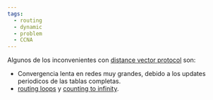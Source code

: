 ```yaml
---
tags:
  - routing
  - dynamic
  - problem
  - CCNA
---
```


Algunos  de los inconvenientes con [distance vector protocol](distance%20vector%20protocol.md)  son:
- Convergencia lenta en redes muy grandes, debido a los updates periodicos de las tablas completas. 
- [routing loops](routing%20loops.md) y [counting to infinity](counting%20to%20infinity.md).

